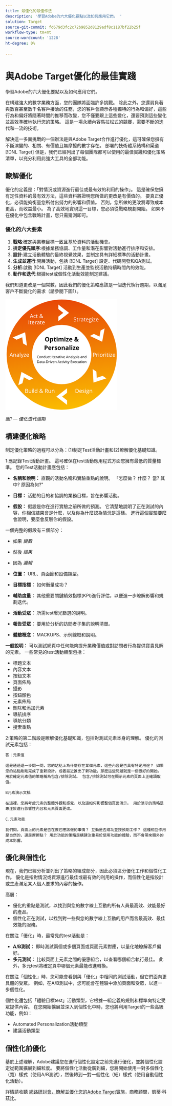 ```yaml
---
title: 最佳化的最佳作法
description: '學習Adobe的六大優化要點以及如何應用它們。 '
solution: Target
source-git-commit: fd679d3fc2c72b9852d8129adf8c1187bf22b25f
workflow-type: tm+mt
source-wordcount: '1228'
ht-degree: 0%

---
```


# 與Adobe Target優化的最佳實踐

學習Adobe的六大優化要點以及如何應用它們。

在構建強大的數字業務方面，您的團隊將面臨許多挑戰。 除此之外，您還肩負著與數百甚至數千名客戶接洽的任務，您的客戶會顯示各種獨特的行為和偏好，這些行為和偏好將隨著時間的推移而改變，您不僅要跟上這些變化，還要預測這些變化並高效準確地執行您的策略。 這是一場永續內容馬拉松式的競賽，需要不斷的迭代和一流的技術。

解決這一多面挑戰的一個辦法是與Adobe Target合作進行優化，這可確保您擁有不斷演變的、相關、有價值且無摩擦的數字存在。 部署的技術體系結構和渠道 [!DNL Target] 但是，我們已經列出了每個團隊都可以使用的最佳實踐和優化策略清單，以充分利用此強大工具的全部功能。

## 瞭解優化

優化的定義是：「對情況或資源進行最佳或最有效的利用的操作」。 這是確保您擁有定性資料的最有效方法，這些資料將證明您所做的更改是有價值的。 要真正優化，必須能夠衡量您所付出努力的影響和價值。 否則，您所做的更改將導致成本更高，而收益最小。 為了高效地實現這一目標，您必須從戰略規劃開始。 如果不在優化中包含戰略計畫，您只需猜測即可。

### 優化的六大要素

1. **戰略**:確定與業務目標一致且基於資料的活動機會。
1. **排定優先順序**:根據業務協調、工作量和潛在影響對活動進行排序和安排。
1. **設計**:建立活動體驗的最終視覺效果，並制定具有詳細標準的活動計畫。
1. **生成並運行**:開展活動，包括 [!DNL Target] 設定、代碼開發和QA測試。
1. **分析**:啟動 [!DNL Target] 活動到生產並監視活動持續時間內的效能。
1. **動作和迭代**:根據test或個性化活動效能制定建議。

我們知道更改是一個常數，因此我們的優化策略應該是一個迭代執行週期，以滿足客戶不斷變化的需求（請參閱下圖1）。

![優化和個性化](assets/optimize-and-personalize.png)

_圖1 — 優化迭代週期_

## 構建優化策略

制定優化策略的過程可以分為：(1)制定Test活動計畫和(2)瞭解優化基礎知識。

1:應記錄Test活動計畫。 這可確保在test活動應用程式方面您擁有最低的質量標準。 您的Test活動計畫應包括：

* **名稱和說明：** 直觀的活動名稱和實驗重點的說明。 「怎麼做？ 什麼？ 當? 其中? 原因為何?&quot;

* **目標：** 活動的目的和協調的業務目標，旨在影響活動。

* **假設：** 假設是你在進行實驗之前所做的預測。 它清楚地說明了正在測試的內容，你相信結果會是什麼，以及你為什麼認為情況是這樣。 進行這個實驗要麼會證明，要麼會反駁你的假設。

一個完整的假設有三個部分：

* 如果 _變數_
* 然後 _結果_
* 因為 _邏輯_

* **位置：** URL、頁面節和設備類型。
* **目標指標：** 如何衡量成功？
* **輔助度量：** 其他重要關鍵績效指標(KPI)進行評估，以便進一步瞭解影響和規劃迭代。
* **活動受眾：** 所需test曝光篩選的說明。
* **報告受眾：** 要用於分析的訪問者子集的說明清單。
* **體驗概念：** MACKUPS、示例線框和說明。

**一般說明：** 可以測試網頁中任何能夠提升業務價值或對訪問者行為提供寶貴見解的元素。 一些常見的test活動類型包括：

* 標題文本
* 內容文本
* 按鈕文本
* 頁面佈局
* 攝影
* 按鈕顏色
* 元素佈局
* 刪除和添加元素
* 導航排序
* 導航分類
* 搜索重點

2:策略的第二階段是瞭解優化基礎知識，包括對測試元素本身的理解。 優化的測試元素包括：

    答：元素值
    
    這是通過退一步問一問，您的站點上為什麼存在某個元素，這些內容是否具有特定用途？ 如果您的站點剛剛完成了重新設計，或者最近推出了新功能，那麼這些問題就是一個很好的開始。 用於確定元素值的策略稱為包含/排除測試。 包含/排除測試可在顯示元素的頁面上正確讀取值。
    
    B元素演示文稿
    
    在這裡，您將考慮元素的整體外觀和感覺，以及這如何影響整個頁面演示。 用於演示的策略是專注於進行影響性內容和元素頁面更改。
    
    C.元素功能
    
    我們問，頁面上的元素是否在做它應該做的事情？ 互動是否成功並按預期工作？ 這種相互作用是自然的，還是摩擦點？ 用於功能的策略是構建注重易於使用功能的體驗，而不會帶來額外的成本影響。

## 優化與個性化

現在，我們已經分析並列出了策略的組成部分，因此必須區分優化工作和個性化工作。 優化是指對情況或資源進行最佳或最有效的利用的操作，而個性化是指設計或生產滿足某人個人要求的內容的操作。

高層：

* 優化的重點是測試，以找到與您的數字線上互動的所有人員最高效、效能最好的產品。
* 個性化正在測試，以找到對一些與您的數字線上互動的用戶而言最高效、最佳效能的服務。

在關注「優化」時，最常見的test活動是：

* **A/B測試：** 即時測試兩個或多個頁面或頁面元素對應，以量化地瞭解客戶偏好。
* **多元測試：** 比較頁面上元素之間的優惠組合，以查看哪個組合執行最佳。 此外，多元test將確定頁中哪個元素最能改進轉換。

在關注「個性化」時，您可能會看到與「優化」中相同的測試活動，但它們面向更具體的受眾。 例如，在A/B測試中，您可能會在體驗中添加頁面和受眾，以進一步個性化。

個性化還包括「體驗目標test」活動類型，它根據一組定義的規則和標準向特定受眾提供內容。 在您開始擴展並深入到個性化中時，您也將利用Target的一些高級功能，例如：

* Automated Personalization活動類型
* 建議活動類型

## 個性化前優化

基於上述理解，Adobe建議您在進行個性化設定之前先進行優化，並將個性化設定從範圍擴展到細粒度。 要將個性化活動從廣到細，您將開始使用一對多個性化（寬）樣式（使用A/B測試），然後轉到一對一個性化（細）樣式（使用自動個性化活動）。

詳情請收聽 [網路研討會，瞭解並優化您的Adobe Target實施](https://adobecustomersuccess.adobeconnect.com/pkfafpzd9yarmp4/)，商務顧問，凱蒂·科茲比。
